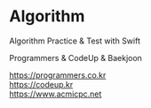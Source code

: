 # Algorithm <br />
Algorithm Practice &amp; Test with Swift

Programmers & CodeUp & Baekjoon <br />

https://programmers.co.kr <br />
https://codeup.kr <br />
https://www.acmicpc.net <br />
